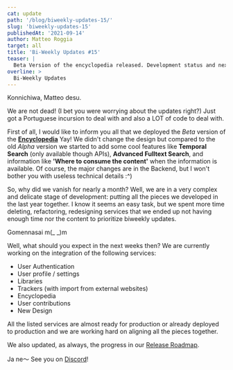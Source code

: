 ```yaml
---
cat: update
path: '/blog/biweekly-updates-15/'
slug: 'biweekly-updates-15'
publishedAt: '2021-09-14'
author: Matteo Roggia
target: all
title: 'Bi-Weekly Updates #15'
teaser: |
  Beta Version of the encyclopedia released. Development status and next steps
overline: >
  Bi-Weekly Updates
---
```


Konnichiwa, Matteo desu.

We are not dead! (I bet you were worrying about the updates right?)
Just got a Portuguese incursion to deal with and also a LOT of code to deal with.

First of all, I would like to inform you all that we deployed the *Beta* version of the [**Encyclopedia**](https://animeshon.com/) Yay!
We didn't change the design but compared to the old *Alpha* version we started to add some cool features like **Temporal Search** (only available though APIs), **Advanced Fulltext Search**, and information like **'Where to consume the content'** when the information is available.
Of course, the major changes are in the Backend, but I won't bother you with useless technical details :^)


So, why did we vanish for nearly a month?
Well, we are in a very complex and delicate stage of development: putting all the pieces we developed in the last year together.
I know it seems an easy task, but we spent more time deleting, refactoring, redesigning services that we ended up not having enough time nor the content to prioritize biweekly updates.

Gomennasai m(_ _)m

Well, what should you expect in the next weeks then?
We are currently working on the integration of the following services:

- User Authentication
- User profile / settings
- Libraries
- Trackers (with import from external websites)
- Encyclopedia
- User contributions
- New Design

All the listed services are almost ready for production or already deployed to production and we are working hard on aligning all the pieces together.

We also updated, as always, the progress in our [Release Roadmap](/blog/release-roadmap-media-platform-2021/).

Ja ne～ See you on [Discord](https://discord.gg/WvNsjtR)!